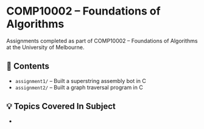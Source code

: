 # COMP10002 – Foundations of Algorithms

Assignments completed as part of COMP10002 – Foundations of Algorithms at the University of Melbourne.

## 📝 Contents

- `assignment1/` – Built a superstring assembly bot in C
- `assignment2/` – Built a graph traversal program in C

## 💡 Topics Covered In Subject

- 
